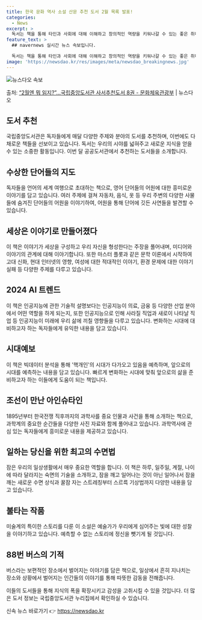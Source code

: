 ```yaml
---
title: 한국 문화 역사 소설 산문 추천 도서 2월 목록 발표!
categories:
  - News
excerpt: >
  독서는 책을 통해 타인과 사회에 대해 이해하고 창의적인 역량을 키워나갈 수 있는 좋은 취미입니다.국립중앙도서…
feature_text: >
  ## navernews 실시간 뉴스 속보입니다.

  독서는 책을 통해 타인과 사회에 대해 이해하고 창의적인 역량을 키워나갈 수 있는 좋은 취미입니다.국립중앙도서…
image: 'https://newsdao.kr/res/images/meta/newsdao_breakingnews.jpg'
---
```


![뉴스다오 속보](https://newsdao.kr/res/images/meta/newsdao_breakingnews.jpg)

<p>출처: <a href="https://newsdao.kr/3213" rel="dofollow">“2월엔 뭐 읽지?”…국립중앙도서관 사서추천도서 8권 - 문화체육관광부</a> | 뉴스다오</p>

<h2 data-ke-size="size26">도서 추천</h2>
국립중앙도서관은 독자들에게 매달 다양한 주제와 분야의 도서를 추천하며, 이번에도 다채로운 책들을 선보이고 있습니다. 독서는 우리의 시야를 넓혀주고 새로운 지식을 얻을 수 있는 소중한 활동입니다. 이번 달 공공도서관에서 추천하는 도서들을 소개합니다.

<h2 data-ke-size="size24">수상한 단어들의 지도</h2>
독자들을 언어의 세계 여행으로 초대하는 책으로, 영어 단어들의 어원에 대한 흥미로운 이야기를 담고 있습니다. 여러 주제에 걸쳐 자동차, 음식, 옷 등 우리 주변의 다양한 사물들에 숨겨진 단어들의 어원을 이야기하여, 어원을 통해 단어에 깃든 사연들을 발견할 수 있습니다.

<h2 data-ke-size="size24">세상은 이야기로 만들어졌다</h2>
이 책은 이야기가 세상을 구성하고 우리 자신을 형성한다는 주장을 풀어내며, 미디어와 이야기의 관계에 대해 이야기합니다. 또한 마스터 플롯과 같은 문학 이론에서 시작하여 고대 신화, 현대 인터넷의 영향, 여성에 대한 적대적인 이야기, 환경 문제에 대한 이야기 실패 등 다양한 주제를 다루고 있습니다.

<h2 data-ke-size="size24">2024 AI 트렌드</h2>
이 책은 인공지능에 관한 기술적 설명보다는 인공지능이 의료, 금융 등 다양한 산업 분야에서 어떤 역할을 하게 되는지, 또한 인공지능으로 인해 사라질 직업과 새로이 나타날 직업 등 인공지능이 미래에 우리 삶에 끼칠 영향들을 다루고 있습니다. 변화하는 시대에 대비하고자 하는 독자들에게 유익한 내용을 담고 있습니다.

<h2 data-ke-size="size24">시대예보</h2>
이 책은 빅데이터 분석을 통해 '핵개인'의 시대가 다가오고 있음을 예측하며, 앞으로의 시대를 예측하는 내용을 담고 있습니다. 빠르게 변화하는 시대에 맞춰 앞으로의 삶을 준비하고자 하는 이들에게 도움이 되는 책입니다.

<h2 data-ke-size="size24">조선이 만난 아인슈타인</h2>
1895년부터 한국전쟁 직후까지의 과학사를 중요 인물과 사건을 통해 소개하는 책으로, 과학계의 중요한 순간들을 다양한 사진 자료와 함께 풀어내고 있습니다. 과학역사에 관심 있는 독자들에게 흥미로운 내용을 제공하고 있습니다.

<h2 data-ke-size="size24">일하는 당신을 위한 최고의 수면법</h2>
잠은 우리의 일상생활에서 매우 중요한 역할을 합니다. 이 책은 하루, 일주일, 계절, 나이에 따라 달라지는 숙면의 기술을 소개하고, 잠을 깨고 일어나는 것이 아닌 일어나서 잠을 깨는 새로운 수면 상식과 꿀잠 자는 스트레칭부터 스르륵 기상법까지 다양한 내용을 담고 있습니다.

<h2 data-ke-size="size24">불타는 작품</h2>
미술계의 특이한 스토리를 다룬 이 소설은 예술가가 우리에게 심어주는 빛에 대한 성찰을 이야기하고 있습니다. 예측할 수 없는 스토리에 정신을 뺏기게 될 것입니다.

<h2 data-ke-size="size24">88번 버스의 기적</h2>
버스라는 보편적인 장소에서 벌어지는 이야기를 담은 책으로, 일상에서 흔히 지나치는 장소와 상황에서 벌어지는 인간들의 이야기를 통해 따뜻한 감동을 전해줍니다.

이들의 도서들을 통해 지식의 폭을 확장시키고 감성을 고취시킬 수 있을 것입니다. 더 많은 도서 정보는 국립중앙도서관 누리집에서 확인하실 수 있습니다. 

신속 뉴스 바로가기 👉 <a href="https://newsdao.kr" rel="dofollow">https://newsdao.kr</a>



